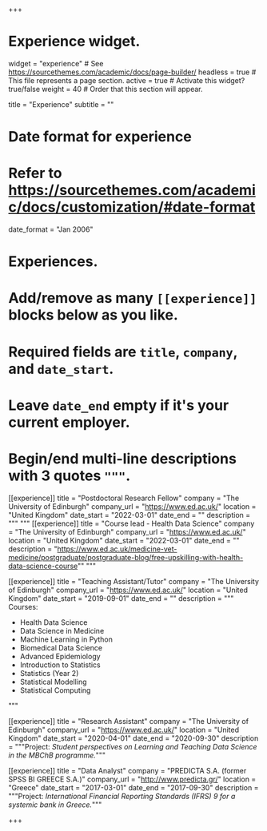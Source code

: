 +++
# Experience widget.
widget = "experience"  # See https://sourcethemes.com/academic/docs/page-builder/
headless = true  # This file represents a page section.
active = true  # Activate this widget? true/false
weight = 40  # Order that this section will appear.

title = "Experience"
subtitle = ""

# Date format for experience
#   Refer to https://sourcethemes.com/academic/docs/customization/#date-format
date_format = "Jan 2006"

# Experiences.
#   Add/remove as many `[[experience]]` blocks below as you like.
#   Required fields are `title`, `company`, and `date_start`.
#   Leave `date_end` empty if it's your current employer.
#   Begin/end multi-line descriptions with 3 quotes `"""`.
[[experience]]
  title = "Postdoctoral Research Fellow"
  company = "The University of Edinburgh"
  company_url = "https://www.ed.ac.uk/"
  location = "United Kingdom"
  date_start = "2022-03-01"
  date_end = ""
  description = """
  """
[[experience]]
  title = "Course lead - Health Data Science"
  company = "The University of Edinburgh"
  company_url = "https://www.ed.ac.uk/"
  location = "United Kingdom"
  date_start = "2022-03-01"
  date_end = ""
  description = "https://www.ed.ac.uk/medicine-vet-medicine/postgraduate/postgraduate-blog/free-upskilling-with-health-data-science-course""
  """
  
[[experience]]
  title = "Teaching Assistant/Tutor"
  company = "The University of Edinburgh"
  company_url = "https://www.ed.ac.uk/"
  location = "United Kingdom"
  date_start = "2019-09-01"
  date_end = ""
  description = """
  Courses:
  
  * Health Data Science
  * Data Science in Medicine
  * Machine Learning in Python
  * Biomedical Data Science
  * Advanced Epidemiology
  * Introduction to Statistics
  * Statistics (Year 2)
  * Statistical Modelling
  * Statistical Computing

  """

[[experience]]
  title = "Research Assistant"
  company = "The University of Edinburgh"
  company_url = "https://www.ed.ac.uk/"
  location = "United Kingdom"
  date_start = "2020-04-01"
  date_end = "2020-09-30"
  description = """Project: *Student perspectives on Learning and Teaching Data Science in the MBChB programme.*"""
  
[[experience]]
  title = "Data Analyst"
  company = "PREDICTA S.A. (former SPSS BI GREECE S.A.)"
  company_url = "http://www.predicta.gr/"
  location = "Greece"
  date_start = "2017-03-01"
  date_end = "2017-09-30"
  description = """Project: *International Financial Reporting Standards (IFRS) 9 for a systemic bank in Greece.*"""  

+++

